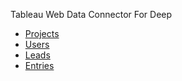  Tableau Web Data Connector For Deep


- [Projects](./projects)
- [Users](./users)
- [Leads](./leads)
- [Entries](./entries)
